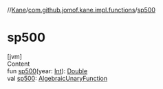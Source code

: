 //[Kane](../index.md)/[com.github.jomof.kane.impl.functions](index.md)/[sp500](sp500.md)



# sp500  
[jvm]  
Content  
fun [sp500](sp500.md)(year: [Int](https://kotlinlang.org/api/latest/jvm/stdlib/kotlin/-int/index.html)): [Double](https://kotlinlang.org/api/latest/jvm/stdlib/kotlin/-double/index.html)  
val [sp500](sp500.md): [AlgebraicUnaryFunction](-algebraic-unary-function/index.md)  



